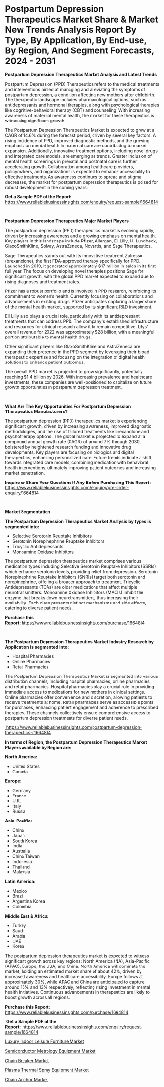 <p><h1>Postpartum Depression Therapeutics Market Share & Market New Trends Analysis Report By Type, By Application, By End-use, By Region, And Segment Forecasts, 2024 - 2031</h1></p><p><strong>Postpartum Depression Therapeutics Market Analysis and Latest Trends</strong></p>
<p><p>Postpartum Depression (PPD) Therapeutics refers to the medical treatments and interventions aimed at managing and alleviating the symptoms of postpartum depression, a condition affecting new mothers after childbirth. The therapeutic landscape includes pharmacological options, such as antidepressants and hormonal therapies, along with psychological therapies like cognitive-behavioral therapy (CBT) and counseling. With increasing awareness of maternal mental health, the market for these therapeutics is witnessing significant growth.</p><p>The Postpartum Depression Therapeutics Market is expected to grow at a CAGR of 14.6% during the forecast period, driven by several key factors. A rising incidence of PPD, improved diagnostic methods, and the growing emphasis on mental health in maternal care are contributing to market expansion. Additionally, innovative treatment options, including novel drugs and integrated care models, are emerging as trends. Greater inclusion of mental health screenings in prenatal and postnatal care is further accelerating growth. Collaboration among healthcare providers, policymakers, and organizations is expected to enhance accessibility to effective treatments. As awareness continues to spread and stigma decreases, the market for postpartum depression therapeutics is poised for robust development in the coming years.</p></p>
<p><strong>Get a Sample PDF of the Report:&nbsp;</strong> <a href="https://www.reliablebusinessinsights.com/enquiry/request-sample/1664814?utm_campaign=1260&utm_medium=2&utm_source=Github&utm_content=ia&utm_term=18102024&utm_id=postpartum-depression-therapeutics">https://www.reliablebusinessinsights.com/enquiry/request-sample/1664814</a></p>
<p>&nbsp;</p>
<p><strong>Postpartum Depression Therapeutics Major Market Players</strong></p>
<p><p>The postpartum depression (PPD) therapeutics market is evolving rapidly, driven by increasing awareness and a growing emphasis on mental health. Key players in this landscape include Pfizer, Allergan, Eli Lilly, H. Lundbeck, GlaxoSmithKline, Solvay, AstraZeneca, Novartis, and Sage Therapeutics.</p><p>Sage Therapeutics stands out with its innovative treatment Zulresso (brexanolone), the first FDA-approved therapy specifically for PPD. Launched in 2019, it generated approximately $17 million in sales in its first full year. The focus on developing novel therapies positions Sage for significant growth, with the global PPD market expected to expand due to rising diagnoses and treatment rates.</p><p>Pfizer has a robust portfolio and is involved in PPD research, reinforcing its commitment to women’s health. Currently focusing on collaborations and advancements in existing drugs, Pfizer anticipates capturing a larger share of the mental health market, supported by its significant R&D investment.</p><p>Eli Lilly also plays a crucial role, particularly with its antidepressant treatments that can address PPD. The company's established infrastructure and resources for clinical research allow it to remain competitive. Lilys’ overall revenue for 2022 was approximately $28 billion, with a meaningful portion attributable to mental health drugs.</p><p>Other significant players like GlaxoSmithKline and AstraZeneca are expanding their presence in the PPD segment by leveraging their broad therapeutic expertise and focusing on the integration of digital health solutions to enhance patient outcomes.</p><p>The overall PPD market is projected to grow significantly, potentially reaching $1.4 billion by 2026. With increasing prevalence and healthcare investments, these companies are well-positioned to capitalize on future growth opportunities in postpartum depression treatment.</p></p>
<p>&nbsp;</p>
<p><strong>What Are The Key Opportunities For Postpartum Depression Therapeutics Manufacturers?</strong></p>
<p><p>The postpartum depression (PPD) therapeutics market is experiencing significant growth, driven by increasing awareness, improved diagnostic methodologies, and the rise of tailored treatments like brexanolone and psychotherapy options. The global market is projected to expand at a compound annual growth rate (CAGR) of around 7% through 2030, bolstered by heightened research funding and innovative drug developments. Key players are focusing on biologics and digital therapeutics, enhancing personalized care. Future trends indicate a shift towards integrated care models, combining medication with behavioral health interventions, ultimately improving patient outcomes and increasing market penetration.</p></p>
<p><strong>Inquire or Share Your Questions If Any Before Purchasing This Report:</strong> <a href="https://www.reliablebusinessinsights.com/enquiry/pre-order-enquiry/1664814?utm_campaign=1260&utm_medium=2&utm_source=Github&utm_content=ia&utm_term=18102024&utm_id=postpartum-depression-therapeutics">https://www.reliablebusinessinsights.com/enquiry/pre-order-enquiry/1664814</a></p>
<p>&nbsp;</p>
<p><strong>Market Segmentation</strong></p>
<p><strong>The Postpartum Depression Therapeutics Market Analysis by types is segmented into:</strong></p>
<p><ul><li>Selective Serotonin Reuptake Inhibitors</li><li>Serotonin Norepinephrine Reuptake Inhibitors</li><li>Tricyclic Antidepressants</li><li>Monoamine Oxidase Inhibitors</li></ul></p>
<p><p>The postpartum depression therapeutics market comprises various medication types including Selective Serotonin Reuptake Inhibitors (SSRIs) which enhance serotonin levels, providing relief from depression. Serotonin Norepinephrine Reuptake Inhibitors (SNRIs) target both serotonin and norepinephrine, offering a broader approach to treatment. Tricyclic Antidepressants (TCAs) are older medications that affect multiple neurotransmitters. Monoamine Oxidase Inhibitors (MAOIs) inhibit the enzyme that breaks down neurotransmitters, thus increasing their availability. Each class presents distinct mechanisms and side effects, catering to diverse patient needs.</p></p>
<p><strong>Purchase this Report:&nbsp;</strong><a href="https://www.reliablebusinessinsights.com/purchase/1664814?utm_campaign=1260&utm_medium=2&utm_source=Github&utm_content=ia&utm_term=18102024&utm_id=postpartum-depression-therapeutics">https://www.reliablebusinessinsights.com/purchase/1664814</a></p>
<p>&nbsp;</p>
<p><strong>The Postpartum Depression Therapeutics Market Industry Research by Application is segmented into:</strong></p>
<p><ul><li>Hospital Pharmacies</li><li>Online Pharmacies</li><li>Retail Pharmacies</li></ul></p>
<p><p>The Postpartum Depression Therapeutics Market is segmented into various distribution channels, including hospital pharmacies, online pharmacies, and retail pharmacies. Hospital pharmacies play a crucial role in providing immediate access to medications for new mothers in clinical settings. Online pharmacies offer convenience and discretion, allowing patients to receive treatments at home. Retail pharmacies serve as accessible points for purchases, enhancing patient engagement and adherence to prescribed therapies. These channels collectively ensure comprehensive access to postpartum depression treatments for diverse patient needs.</p></p>
<p><a href="https://www.reliablebusinessinsights.com/postpartum-depression-therapeutics-r1664814?utm_campaign=1260&utm_medium=2&utm_source=Github&utm_content=ia&utm_term=18102024&utm_id=postpartum-depression-therapeutics">&nbsp;https://www.reliablebusinessinsights.com/postpartum-depression-therapeutics-r1664814</a></p>
<p><strong>In terms of Region, the Postpartum Depression Therapeutics Market Players available by Region are:</strong></p>
<p>
    <p> <strong> North America: </strong>
        <ul>
            <li>United States</li>
            <li>Canada</li>
        </ul>
        </p> 
    <p> <strong> Europe: </strong>
        <ul>
            <li>Germany</li>
            <li>France</li>
            <li>U.K.</li>
            <li>Italy</li>
            <li>Russia</li>
        </ul>
        </p> 
    <p> <strong> Asia-Pacific: </strong>
        <ul>
            <li>China</li>
            <li>Japan</li>
            <li>South Korea</li>
            <li>India</li>
            <li>Australia</li>
            <li>China Taiwan</li>
            <li>Indonesia</li>
            <li>Thailand</li>
            <li>Malaysia</li>
        </ul>
        </p> 
    <p> <strong> Latin America: </strong>
        <ul>
            <li>Mexico</li>
            <li>Brazil</li>
            <li>Argentina Korea</li>
            <li>Colombia</li>
        </ul>
        </p> 
    <p> <strong> Middle East & Africa: </strong>
        <ul>
            <li>Turkey</li>
            <li>Saudi</li>
            <li>Arabia</li>
            <li>UAE</li>
            <li>Korea</li>
        </ul>
    </p>
    </p>
<p><p>The postpartum depression therapeutics market is expected to witness significant growth across key regions: North America (NA), Asia-Pacific (APAC), Europe, the USA, and China. North America will dominate the market, holding an estimated market share of about 42%, driven by increased awareness and healthcare accessibility. Europe follows at approximately 30%, while APAC and China are anticipated to capture around 15% and 13% respectively, reflecting rising investment in mental health initiatives. Continuous advancements in therapeutics are likely to boost growth across all regions.</p></p>
<p><strong>Purchase this Report: </strong><a href="https://www.reliablebusinessinsights.com/purchase/1664814?utm_campaign=1260&utm_medium=2&utm_source=Github&utm_content=ia&utm_term=18102024&utm_id=postpartum-depression-therapeutics">https://www.reliablebusinessinsights.com/purchase/1664814</a></p>
<p>&nbsp;<strong>Get a Sample PDF of the Report:&nbsp;&nbsp;</strong><a href="https://www.reliablebusinessinsights.com/enquiry/request-sample/1664814?utm_campaign=1260&utm_medium=2&utm_source=Github&utm_content=ia&utm_term=18102024&utm_id=postpartum-depression-therapeutics">https://www.reliablebusinessinsights.com/enquiry/request-sample/1664814</a></p>
<p><strong></strong></p>
<p><p><a href="https://github.com/dowsegmspivadlk/Market-Research-Report-List-1/blob/main/luxury-indoor-leisure-furniture-market.md?utm_campaign=1260&utm_medium=2&utm_source=Github&utm_content=ia&utm_term=18102024&utm_id=postpartum-depression-therapeutics">Luxury Indoor Leisure Furniture Market</a></p><p><a href="https://issuu.com/reportprime-2/docs/semiconductor-metrology-equipment-m_d9c7227df3056f?utm_campaign=1260&utm_medium=2&utm_source=Github&utm_content=ia&utm_term=18102024&utm_id=postpartum-depression-therapeutics">Semiconductor Metrology Equipment Market</a></p><p><a href="https://www.linkedin.com/pulse/investing-chain-breaker-market-trends-leading-products-regional-reb1c?utm_campaign=1260&utm_medium=2&utm_source=Github&utm_content=ia&utm_term=18102024&utm_id=postpartum-depression-therapeutics">Chain Breaker Market</a></p><p><a href="https://github.com/knaufethaganye/Market-Research-Report-List-1/blob/main/plasma-thermal-spray-equipment-market.md?utm_campaign=1260&utm_medium=2&utm_source=Github&utm_content=ia&utm_term=18102024&utm_id=postpartum-depression-therapeutics">Plasma Thermal Spray Equipment Market</a></p><p><a href="https://www.linkedin.com/pulse/chain-anchor-market-research-report-forecast-growth-prospects-qcnqc?utm_campaign=1260&utm_medium=2&utm_source=Github&utm_content=ia&utm_term=18102024&utm_id=postpartum-depression-therapeutics">Chain Anchor Market</a></p></p>